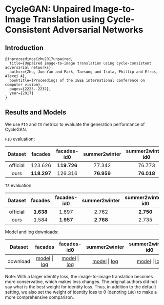 # CycleGAN: Unpaired Image-to-Image Translation using Cycle-Consistent Adversarial Networks

## Introduction

```
@inproceedings{zhu2017unpaired,
  title={Unpaired image-to-image translation using cycle-consistent adversarial networks},
  author={Zhu, Jun-Yan and Park, Taesung and Isola, Phillip and Efros, Alexei A},
  booktitle={Proceedings of the IEEE international conference on computer vision},
  pages={2223--2232},
  year={2017}
}
```

## Results and Models

We use `FID` and `IS` metrics to 	evaluate the generation performance of CycleGAN.

`FID` evaluation:

| Dataset | facades | facades-id0 | summer2winter | summer2winter-id0 | winter2summer | winter2summer-id0 | horse2zebra | horse2zebra-id0 | zebra2horse | zebra2horse-id0 | average |
|:---:|:---:|:---:|:---:|:---:|:---:|:---:|:---:|:---:|:---:|:---:|:---:|
| official | 123.626 | **119.726** | 77.342 | 76.773 | **72.631** | 74.239 | **62.111** | 77.202 | **138.646** | 137.050 | 95.935 |
| ours | **118.297** | 126.316 | **76.959** | **76.018** | 72.803 | **73.498** | 63.810 | **71.675** | 139.279 | **132.369** | **95.102** |

`IS` evaluation:

| Dataset | facades | facades-id0 | summer2winter | summer2winter-id0 | winter2summer | winter2summer-id0 | horse2zebra | horse2zebra-id0 | zebra2horse | zebra2horse-id0 | average |
|:---:|:---:|:---:|:---:|:---:|:---:|:---:|:---:|:---:|:---:|:---:|:---:|
| official | **1.638** | 1.697 | 2.762 | **2.750** | **3.293** | 3.110 | 1.375 | **1.584** | **3.186** | **3.047** | **2.444** |
| ours | 1.584 | **1.957** | **2.768** | 2.735 | 3.069 | **3.130** | **1.430** | 1.542 | 3.093 | 2.958 | 2.427 |

Model and log downloads:

| Dataset | facades | facades-id0 | summer2winter | summer2winter-id0 | horse2zebra | horse2zebra-id0 |
|:---:|:---:|:---:|:---:|:---:|:---:|:---:|
| download | [model](https://openmmlab.oss-accelerate.aliyuncs.com/mmediting/synthesizers/cyclegan/cyclegan_facades/cyclegan_lsgan_resnet_in_1x1_80k_facades_20200524-0b877c2a.pth) \| [log](https://openmmlab.oss-accelerate.aliyuncs.com/mmediting/synthesizers/cyclegan/cyclegan_facades/cyclegan_lsgan_resnet_in_1x1_80k_facades_20200524_211816.log.json) | [model](https://openmmlab.oss-accelerate.aliyuncs.com/mmediting/synthesizers/cyclegan/cyclegan_facades_id0/cyclegan_lsgan_id0_resnet_in_1x1_80k_facades_20200524-438aa074.pth) \| [log](https://openmmlab.oss-accelerate.aliyuncs.com/mmediting/synthesizers/cyclegan/cyclegan_facades_id0/cyclegan_lsgan_id0_resnet_in_1x1_80k_facades_20200524_212548.log.json) | [model](https://openmmlab.oss-accelerate.aliyuncs.com/mmediting/synthesizers/cyclegan/cyclegan_summer2winter/cyclegan_lsgan_resnet_in_1x1_246200_summer2winter_20200524-0baeaff6.pth) \| [log](https://openmmlab.oss-accelerate.aliyuncs.com/mmediting/synthesizers/cyclegan/cyclegan_summer2winter/cyclegan_lsgan_resnet_in_1x1_246200_summer2winter_20200524_214809.log.json) | [model](https://openmmlab.oss-accelerate.aliyuncs.com/mmediting/synthesizers/cyclegan/cyclegan_summer2winter_id0/cyclegan_lsgan_id0_resnet_in_1x1_246200_summer2winter_20200524-f280ecdd.pth) \| [log](https://openmmlab.oss-accelerate.aliyuncs.com/mmediting/synthesizers/cyclegan/cyclegan_summer2winter_id0/cyclegan_lsgan_id0_resnet_in_1x1_246200_summer2winter_20200524_215511.log.json) | [model](https://openmmlab.oss-accelerate.aliyuncs.com/mmediting/synthesizers/cyclegan/cyclegan_horse2zebra/cyclegan_lsgan_resnet_in_1x1_266800_horse2zebra_20200524-1b3d5d3a.pth) \| [log](https://openmmlab.oss-accelerate.aliyuncs.com/mmediting/synthesizers/cyclegan/cyclegan_horse2zebra/cyclegan_lsgan_resnet_in_1x1_266800_horse2zebra_20200524_220040.log.json) | [model](https://openmmlab.oss-accelerate.aliyuncs.com/mmediting/synthesizers/cyclegan/cyclegan_horse2zebra_id0/cyclegan_lsgan_id0_resnet_in_1x1_266800_horse2zebra_20200524-470fb8da.pth) \| [log](https://openmmlab.oss-accelerate.aliyuncs.com/mmediting/synthesizers/cyclegan/cyclegan_horse2zebra_id0/cyclegan_lsgan_id0_resnet_in_1x1_266800_horse2zebra_20200524_220655.log.json) |

Note: With a larger identity loss, the image-to-image translation becomes more conservative, which makes less changes. The original authors did not say what is the best weight for identity loss. Thus, in addition to the default setting, we also set the weight of identity loss to 0 (denoting `id0`) to make a more comprehensive comparison.
